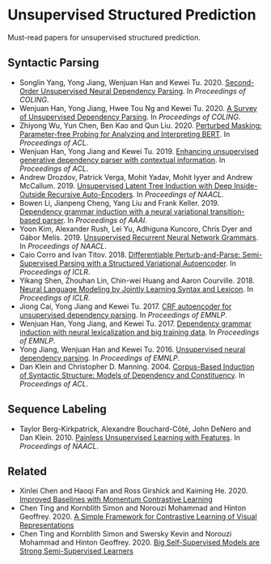 # Unsupervised Structured Prediction

Must-read papers for unsupervised structured prediction.

## Syntactic Parsing

* Songlin Yang, Yong Jiang, Wenjuan Han and Kewei Tu. 2020. [Second-Order Unsupervised Neural Dependency Parsing](http://faculty.sist.shanghaitech.edu.cn/faculty/tukw/coling20dmv.pdf). In *Proceedings of COLING*.
* Wenjuan Han, Yong Jiang, Hwee Tou Ng and Kewei Tu. 2020. [A Survey of Unsupervised Dependency Parsing](https://arxiv.org/abs/2010.01535). In *Proceedings of COLING*.
* Zhiyong Wu, Yun Chen, Ben Kao and Qun Liu. 2020. [Perturbed Masking: Parameter-free Probing for Analyzing and Interpreting BERT](https://www.aclweb.org/anthology/2020.acl-main.383/). In *Proceedings of ACL*.
* Wenjuan Han, Yong Jiang and Kewei Tu. 2019. [Enhancing unsupervised generative dependency parser with contextual information](https://www.aclweb.org/anthology/P19-1526/). In *Proceedings of ACL*.
* Andrew Drozdov, Patrick Verga, Mohit Yadav, Mohit Iyyer and Andrew McCallum. 2019. [Unsupervised Latent Tree Induction with Deep Inside-Outside Recursive Auto-Encoders](https://www.aclweb.org/anthology/N19-1116/). In *Proceedings of NAACL*.
* Bowen Li, Jianpeng Cheng, Yang Liu and Frank Keller. 2019. [Dependency grammar induction with a neural variational transition-based parser](https://www.aaai.org/ojs/index.php/AAAI/article/view/4636). In *Proceedings of AAAI*. 
* Yoon Kim, Alexander Rush, Lei Yu, Adhiguna Kuncoro, Chris Dyer and Gábor Melis. 2019. [Unsupervised Recurrent Neural Network Grammars](https://www.aclweb.org/anthology/N19-1114.pdf). In *Proceedings of NAACL*.
* Caio Corro and Ivan Titov. 2018. [Differentiable Perturb-and-Parse: Semi-Supervised Parsing with a Structured Variational Autoencoder](https://arxiv.org/abs/1807.09875). In *Proceedings of ICLR*.
* Yikang Shen, Zhouhan Lin, Chin-wei Huang and Aaron Courville. 2018. [Neural Language Modeling by Jointly Learning Syntax and Lexicon](https://openreview.net/forum?id=rkgOLb-0W).  In *Proceedings of ICLR*.
* Jiong Cai, Yong Jiang and Kewei Tu. 2017. [CRF autoencoder for unsupervised dependency parsing](https://www.aclweb.org/anthology/D17-1171/). In *Proceedings of EMNLP*.
* Wenjuan Han, Yong Jiang, and Kewei Tu. 2017. [Dependency grammar induction with neural lexicalization and big training data](https://www.aclweb.org/anthology/D17-1176/). In *Proceedings of EMNLP*.
* Yong Jiang, Wenjuan Han and Kewei Tu. 2016. [Unsupervised neural dependency parsing](https://www.aclweb.org/anthology/D16-1073/). In *Proceedings of EMNLP*. 
* Dan Klein and Christopher D. Manning. 2004. [Corpus-Based Induction of Syntactic Structure: Models of Dependency and Constituency](https://www.aclweb.org/anthology/P04-1061/). In *Proceedings of ACL*.

## Sequence Labeling

* Taylor Berg-Kirkpatrick, Alexandre Bouchard-Côté, John DeNero and Dan Klein. 2010. [Painless Unsupervised Learning with Features](https://www.aclweb.org/anthology/N10-1083/). In *Proceedings of NAACL*.

## Related

* Xinlei Chen and Haoqi Fan and Ross Girshick and Kaiming He. 2020. [Improved Baselines with Momentum Contrastive Learning](https://arxiv.org/abs/2003.04297)
* Chen Ting and Kornblith Simon and Norouzi Mohammad and Hinton Geoffrey. 2020. [A Simple Framework for Contrastive Learning of Visual Representations](https://arxiv.org/abs/2002.05709)
* Chen Ting and Kornblith Simon and Swersky Kevin and Norouzi Mohammad and Hinton Geoffrey. 2020. [Big Self-Supervised Models are Strong Semi-Supervised Learners](https://arxiv.org/abs/2006.10029)
